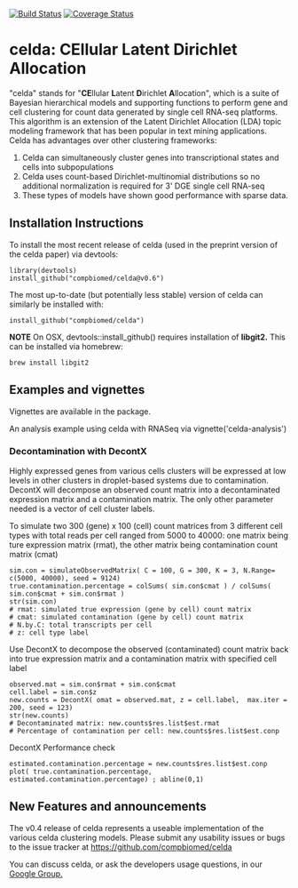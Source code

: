 [![Build Status](https://travis-ci.org/compbiomed/celda.svg?branch=master)](https://travis-ci.org/compbiomed/celda)
[![Coverage Status](https://coveralls.io/repos/github/compbiomed/celda/badge.svg?branch=devel)](https://coveralls.io/github/compbiomed/celda?branch=devel)

# celda: CEllular Latent Dirichlet Allocation

"celda" stands for "**CE**llular **L**atent **D**irichlet **A**llocation", which is a suite of Bayesian hierarchical models and supporting functions to perform gene and cell clustering for count data generated by single cell RNA-seq platforms. This algorithm is an extension of the Latent Dirichlet Allocation (LDA) topic modeling framework that has been popular in text mining applications. Celda has advantages over other clustering frameworks:

1. Celda can simultaneously cluster genes into transcriptional states and cells into subpopulations
2. Celda uses count-based Dirichlet-multinomial distributions so no additional normalization is required for 3' DGE single cell RNA-seq
3. These types of models have shown good performance with sparse data.


## Installation Instructions

To install the most recent release of celda (used in the preprint version of the celda paper) via devtools:
```
library(devtools)
install_github("compbiomed/celda@v0.6")
```
The most up-to-date (but potentially less stable) version of celda can similarly be installed with:
```
install_github("compbiomed/celda")
```

**NOTE** On OSX, devtools::install_github() requires installation of **libgit2.** This can be installed via homebrew:
```
brew install libgit2
```

## Examples and vignettes

Vignettes are available in the package. 

An analysis example using celda with RNASeq via vignette('celda-analysis')


### Decontamination with DecontX
Highly expressed genes from various cells clusters will be expressed at low levels in other clusters in droplet-based systems due to contamination. DecontX will decompose an observed count matrix into a decontaminated expression matrix and a contamination matrix. The only other parameter needed is a vector of cell cluster labels. 

To simulate two 300 (gene) x 100 (cell) count matrices from 3 different cell types with total reads per cell ranged from 5000 to 40000: one matrix being ture expression matrix (rmat), the other matrix being contamination count matrix (cmat)
```
sim.con = simulateObservedMatrix( C = 100, G = 300, K = 3, N.Range= c(5000, 40000), seed = 9124) 
true.contamination.percentage = colSums( sim.con$cmat ) / colSums( sim.con$cmat + sim.con$rmat ) 
str(sim.con)   
# rmat: simulated true expression (gene by cell) count matrix
# cmat: simulated contamination (gene by cell) count matrix 
# N.by.C: total transcripts per cell 
# z: cell type label 

```
Use DecontX to decompose the observed (contaminated) count matrix back into true expression matrix and a contamination matrix with specified cell label
```
observed.mat = sim.con$rmat + sim.con$cmat 
cell.label = sim.con$z
new.counts = DecontX( omat = observed.mat, z = cell.label,  max.iter = 200, seed = 123) 
str(new.counts) 
# Decontaminated matrix: new.counts$res.list$est.rmat
# Percentage of contamination per cell: new.counts$res.list$est.conp

```
DecontX Performance check 
```
estimated.contamination.percentage = new.counts$res.list$est.conp
plot( true.contamination.percentage, estimated.contamination.percentage) ; abline(0,1) 
``` 



## New Features and announcements
The v0.4 release of celda represents a useable implementation of the various celda clustering models.
Please submit any usability issues or bugs to the issue tracker at https://github.com/compbiomed/celda

You can discuss celda, or ask the developers usage questions, in our [Google Group.](https://groups.google.com/forum/#!forum/celda-list)
